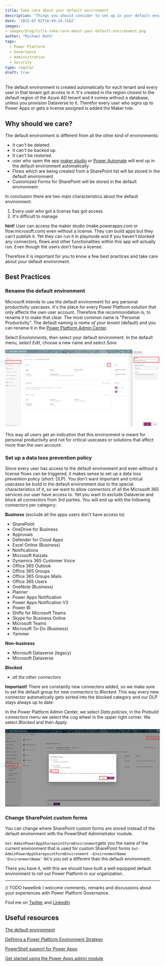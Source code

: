 ```yaml
---
title: Take care about your default environment
description: "Things you should consider to set up in your default environment before you start to roll out a dedicated Power Platform environment strategy"
date: '2022-07-02T16:49:14.316Z'
images: 
- images/blog/title-take-care-about-your-default-environment.png
author: "Michael Roth"
tags: 
  - Power Platform
  - Governance
  - Administration
  - Security
type: regular
draft: true
---
```


The default environment is created automatically for each tenant and every user in that tenant got access to it. It's created in the region closest to the default region of the Azure AD tenant and it comes without a database, unless you provision Dataverse to it. Therefor every user who signs up to Power Apps or gets a license assigned is added the Maker role.

## Why should we care?

The default environment is different from all the other kind of environments:

- It can't be deleted.
- It can't be backed up.
- It can't be restored.
- user who open the app [maker studio](www.make.powerapps.com) or [Power Automate](www.flow.microsoft.com) will end up in the default environment automatically
- Flows which are being created from a SharePoint list will be stored in the default environment
- Customized Forms for SharePoint will be stored in the default environment

In conclusion there are two main characteristics about the default environment:

1. Every user who got a license has got access
2. It's difficult to manage

**hint!**
User can access the maker studio (make.powerapps.com or flow.microsoft.com) even without a license. They can build apps but they can’t publish it. Yet they can run it in playmode and if you haven’t blocked any connectors, flows and other functionalities within this app will actually run. Even though the users don’t have a license.

Therefore it is important for you to know a few best practices and take care about your default environment.

## Best Practices

### Rename the default environment

Microsoft intends to use the default environment for any personal productivity usecases. It's the place for every Power Platform solution that only affects the own user account. Therefore the recommondation is, to rename it to make that clear. The most common name is "Personal Productivity". The default naming is *name of your tenant* (default) and you can rename it in the [Power Platform Admin Center](aka.ms/ppac).

Select *Environments*, then select your default environment. In the default menu, select *Edit*, choose a new name and select *Save*

![a picture showing the environment menu in the Power Platform Admin Center](https://github.com/MichaelRoth42/Juicy-Blog-Stuff/blob/main/assets/images/blog/RenameDefEnv.png)

This way all users get an indication that this environment is meant for personal productivity and not for critical usecases or solutions that affect more than the own account.

### Set up a data loss prevention policy

Since every user has access to the default environment and even without a license flows can be triggered, it makes sense to set up a data loss prevention policy (short: DLP). You don't want important and critical usecases be build in the default environment due to the special characteristics of it, so we want to allow connectors of all the Microsoft 365 services our user
have access to. Yet you want to exclude Dataverse and block all connectors from 3rd parties. You will end up with the following connectors per category:

**Business** (exclude all the apps users don't have access to)

- SharePoint
- OneDrive for Business
- Approvals
- Defender for Cloud Apps
- Excel Online (Business)
- Notifications
- Microsoft Kaizala
- Dynamics 365 Customer Voice
- Office 365 Outlook
- Office 365 Groups
- Office 365 Groups Mails
- Office 365 Users
- OneNote (Business)
- Planner
- Power Apps Notification
- Power Apps Notification V2
- Power BI
- Shifts for Microsoft Teams
- Skype for Business Online
- Microsoft Teams
- Microsoft To-Do (Business)
- Yammer

**Non-business**

- Microsoft Dataverse (legacy)
- Microsoft Dataverse

**Blocked**

- *all the other connectors*

**Important!**
There are constantly new connectors added, so we make sure to set the default group for new connectors to *Blocked*. This way every new connector automatically gets sorted into the blocked category and our DLP stays always up to date.

In the Power Platform Admin Center, we select *Data policies*, in the *Prebuild connectors* menu we select the cog wheel in the upper right corner. We select *Blocked* and then *Apply*.

![a picture showing the prebuild connectors menu in the Power Platform Admin Center](https://github.com/MichaelRoth42/Juicy-Blog-Stuff/blob/main/assets/images/blog/RenameDefEnv_2.png)

### Change SharePoint custom forms

You can change where SharePoint custom forms are stored instead of the default environment with the PowerShell Administrator module.

`Get-AdminPowerAppSharepointFormEnvironment`gets you the name of the current environment that is used for custom SharePoint forms
`Set-AdminPowerAppSharepointFormEnvironment –EnvironmentName 'EnvironmentName'` let's you set a different than the default environment.

There you have it, with this we should have built a well equipped default environment to roll out Power Platform in our organization.

---

// TODO tweetlink
I welcome comments, remarks and discussions about your experiences with Power Platform Governance.

Find me on [Twitter](https://twitter.com/MichaelRoth42) and [LinkedIn](https://www.linkedin.com/in/michael-roth-handsomeguy/)

## Useful resources

[The default environment](https://docs.microsoft.com/en-us/power-platform/admin/powerapps-powershell#designate-sharepoint-custom-form-environment)

[Defining a Power Platform Environment Strategy](https://docs.microsoft.com/en-us/microsoft-365/community/defining-a-power-platform-environment-strategy)

[PowerShell support for Power Apps](https://docs.microsoft.com/en-us/power-platform/admin/powerapps-powershell#designate-sharepoint-custom-form-environment)

[Get started using the Power Apps admin module](https://docs.microsoft.com/en-us/powershell/powerapps/get-started-powerapps-admin?view=pa-ps-latest)